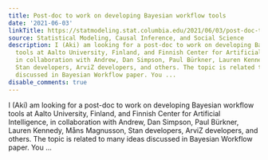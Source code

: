 ```yaml
---
title: Post-doc to work on developing Bayesian workflow tools
date: '2021-06-03'
linkTitle: https://statmodeling.stat.columbia.edu/2021/06/03/post-doc-to-work-on-developing-bayesian-workflow-tools/
source: Statistical Modeling, Causal Inference, and Social Science
description: I (Aki) am looking for a post-doc to work on developing Bayesian workflow
  tools at Aalto University, Finland, and Finnish Center for Artificial Intelligence,
  in collaboration with Andrew, Dan Simpson, Paul Bürkner, Lauren Kennedy, Måns Magnusson,
  Stan developers, ArviZ developers, and others. The topic is related to many ideas
  discussed in Bayesian Workflow paper. You ...
disable_comments: true
---
```

I (Aki) am looking for a post-doc to work on developing Bayesian workflow tools at Aalto University, Finland, and Finnish Center for Artificial Intelligence, in collaboration with Andrew, Dan Simpson, Paul Bürkner, Lauren Kennedy, Måns Magnusson, Stan developers, ArviZ developers, and others. The topic is related to many ideas discussed in Bayesian Workflow paper. You ...